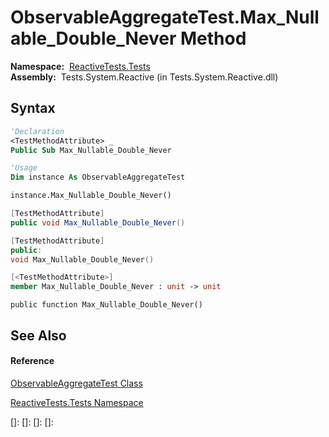 # ObservableAggregateTest.Max\_Nullable\_Double\_Never Method

**Namespace:**  [ReactiveTests.Tests](ReactiveTests.Tests\ReactiveTests.Tests.md)  
**Assembly:**  Tests.System.Reactive (in Tests.System.Reactive.dll)

## Syntax

```vb
'Declaration
<TestMethodAttribute> _
Public Sub Max_Nullable_Double_Never
```

```vb
'Usage
Dim instance As ObservableAggregateTest

instance.Max_Nullable_Double_Never()
```

```csharp
[TestMethodAttribute]
public void Max_Nullable_Double_Never()
```

```c++
[TestMethodAttribute]
public:
void Max_Nullable_Double_Never()
```

```fsharp
[<TestMethodAttribute>]
member Max_Nullable_Double_Never : unit -> unit 
```

```jscript
public function Max_Nullable_Double_Never()
```

## See Also

#### Reference

[ObservableAggregateTest Class](ObservableAggregateTest\ObservableAggregateTest.md)

[ReactiveTests.Tests Namespace](ReactiveTests.Tests\ReactiveTests.Tests.md)

[]: 
[]: 
[]: 
[]: 